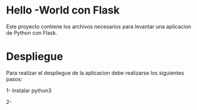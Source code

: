# Hello -World con Flask
Este proyecto contiene los archivos necesarios para levantar una aplicacion de Python con Flask.

# Despliegue 
Para realizar el despliegue de la aplicacion debe realizarse los siguientes pasos:

1- Instalar python3

2-  